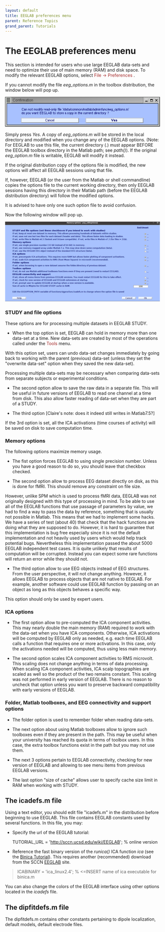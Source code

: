```yaml
---
layout: default
title: EEGLAB preferences menu
parent: Reference Topics
grand_parent: Tutorials
---
```

The EEGLAB preferences menu
========================

This section is intended for users who use large EEGLAB data-sets and
need to optimize their use of main memory (RAM) and disk space. 
To
modify the relevant EEGLAB options, select <span style="color: brown">File → Preferences </span>. 

If you cannot modify the file *eeg_options.m* in
the toolbox distribution, the window below will pop up.



![Image:Option1.gif ](/assets/images/Option1.gif)



Simply press *Yes*. A copy of *eeg_options.m* will be stored in the
local directory and modified when you change any of the EEGLAB options.
(Note: For EEGLAB to use this file, the current directory (.) must
appear BEFORE the EEGLAB toolbox directory in the Matlab path; see
*path()*). If the original *eeg_option.m* file is writable, EEGLAB will
modify it instead.


If the original distribution copy of the options file is modified, the
new options will affect all EEGLAB sessions using that file. 

If, however, EEGLAB (or the user from the Matlab or shell commandline)
copies the options file to the current working directory, then only
EEGLAB sessions having this directory in their Matlab path (before the
EEGLAB distribution directory) will follow the modified options. 

It is
advised to have only one such option file to avoid confusion. 

Now the following window will pop up.



![Image: Memory option gui2.png](/assets/images/Memory_option_gui2.png)


### STUDY and file options


These options are for processing multiple datasets in EEGLAB STUDY.

- When the top option is set, EEGLAB can hold in memory more than one
data-set at a time. New data-sets are created by most of the operations
called under the <span style="color: brown">Tools</span> menu. 

With this option set, users can undo data-set changes immediately by going back to
working with the parent (previous) data-set (unless they set the
"overwrite data-set" option when they saved the new data-set).

Processing multiple data-sets may be necessary when comparing data-sets
from separate subjects or experimental conditions.


- The second option allow to save the raw data in a separate file. This
will be useful in future versions of EEGLAB to read one channel at a time
from disk. This also allow faster reading of data-set when they are part
of a STUDY.


- The third option [Claire's note: does it indeed still writes in Matlab7.5?]


If the 3rd option is set, all the ICA activations (time courses of
activity) will be saved on disk to save computation time.

### Memory options
The following options maximize memory usage.


- The fist option forces EEGLAB to using single precision number. Unless
you have a good reason to do so, you should leave that checkbox checked.


- The second option allow to process EEG dataset directly on disk, as this
is done for fMRI. This should remove any constraint on file size.

However, unlike SPM which is used to process fMRI data, EEGLAB was not
originally designed with this type of processing in mind. To be able to
use all of the EEGLAB functions that use passage of parameters by value,
we had to find a way to pass the data by reference, something that is
usually not possible in Matlab. This means that we had to implement some
hacks. We have a series of test (about 40) that check that the hack
functions are doing what they are supposed to do. However, it is hard to
guarantee that this implementation is bug free especially since it is
not the default implementation and not heavily used by users which would
help track potential bugs. Nevertheless this implementation passed the
about 5000 EEGLAB independent test cases. 
It is quite unlikely that
results of computation will be corrupted. Instead you can expect some
rare functions will return an error while they should not.


- The third option allow to use EEG objects instead of EEG structures.
From the user perspective, it will not change anything. However, it
allows EEGLAB to process objects that are not native to EEGLAB. For
example, another software could use EEGLAB function by passing on an
object as long as this objects behaves a specific way. 
  
This option
should only be used by expert users.

### ICA options

- The first option allow to pre-computed the ICA component activities.
This may nearly double the main memory (RAM) required to work with the
data-set when you have ICA components. Otherwise, ICA activations will
be computed by EEGLAB only as needed, e.g. each time EEGLAB calls a
function that requires one or more activations. In this case, only the
activations needed will be computed, thus using less main memory.


- The second option scales ICA component activities to RMS microvolt. 
  This
scaling does not change anything in terms of data processing. When
scaling ICA component activities, ICA scalp topographies are scaled as
well so the product of the two remains constant. This scaling was not
performed in early version of EEGLAB. There is no reason to uncheck that
option unless you want to preserve backward compatibility with early
versions of EEGLAB.

### Folder, Matlab toolboxes, and EEG connectivity and support options

- The folder option is used to remember folder when reading data-sets. 

- The
next option about using Matlab toolboxes allow to ignore such toolboxes
even if they are present in the path. This may be useful when your
university has reached its quota in terms of toolbox users. In this
case, the extra toolbox functions exist in the path but you may not use
them. 
  
- The next 3 options pertain to EEGLAB connectivity, checking for
new version of EEGLAB and allowing to see menu items from previous EEGLAB versions. 
  
- The last option "size of cache" allows user to specify cache size limit in RAM when working with STUDY.

The icadefs.m file
-------------------
Using a text editor, you should edit file "icadefs.m" in the
distribution before beginning to use EEGLAB. This file contains EEGLAB
constants used by several functions. In this file, you may:

-   Specify the url of the EEGLAB tutorial:
    
     TUTORIAL_URL = '<http://sccn.ucsd.edu/wiki/EEGLAB>'; % online version 

-   Reference the fast binary version of the *runica()* ICA function
    *ica* (see the [Binica  Tutorial](/Chapter_09:_Decomposing_Data_Using_ICA "wikilink")). This
    requires another (recommended) download from the SCCN
    [EEGLAB](http://sccn.ucsd.edu/eeglab/binica) site.

> ICABINARY = 'ica_linux2.4'; % \<=INSERT name of ica executable for
> binica.m

You can also change the colors of the EEGLAB interface using other
options located in the *icadefs* file.

The dipfitdefs.m file
----------------------
The dipfitdefs.m contains other constants pertaining to dipole
localization, default models, default electrode files.

